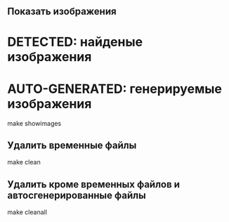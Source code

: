 ## Показать изображения
# DETECTED:  найденые изображения
# AUTO-GENERATED:  генерируемые изображения
make showimages

## Удалить временные файлы
make clean

## Удалить кроме временных файлов и автосгенерированные файлы
make cleanall

